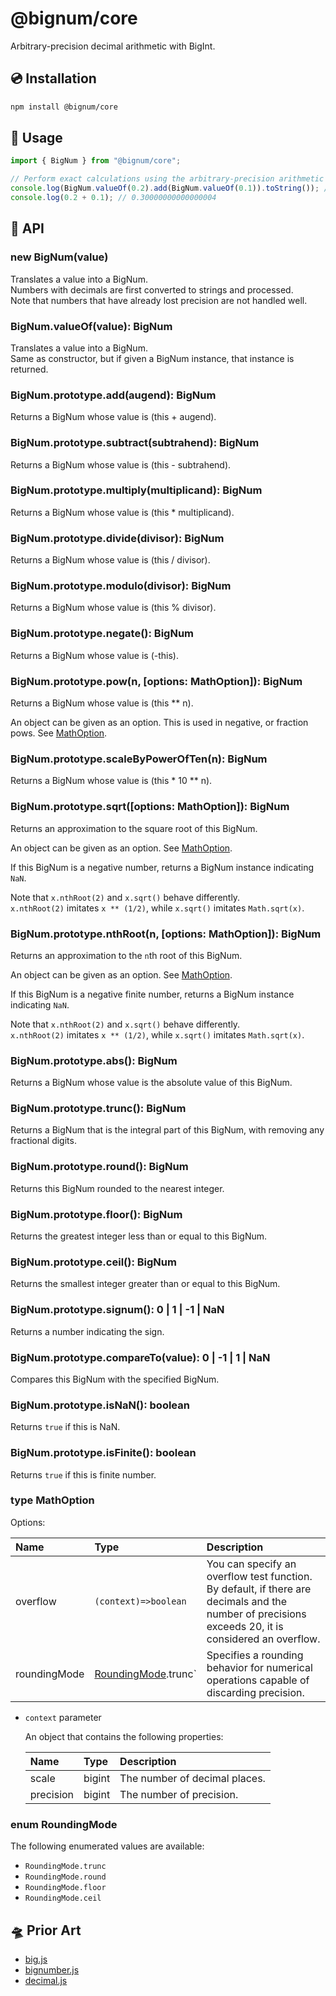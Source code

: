 # @bignum/core

Arbitrary-precision decimal arithmetic with BigInt.

## 💿 Installation

```bash
npm install @bignum/core
```

## 📖 Usage

```js
import { BigNum } from "@bignum/core";

// Perform exact calculations using the arbitrary-precision arithmetic with BigInt.
console.log(BigNum.valueOf(0.2).add(BigNum.valueOf(0.1)).toString()); // 0.3
console.log(0.2 + 0.1); // 0.30000000000000004
```

## 🧮 API

### new BigNum(value)

Translates a value into a BigNum.\
Numbers with decimals are first converted to strings and processed.\
Note that numbers that have already lost precision are not handled well.

### BigNum.valueOf(value): BigNum

Translates a value into a BigNum.\
Same as constructor, but if given a BigNum instance, that instance is returned.

### BigNum.prototype.add(augend): BigNum

Returns a BigNum whose value is (this + augend).

### BigNum.prototype.subtract(subtrahend): BigNum

Returns a BigNum whose value is (this - subtrahend).

### BigNum.prototype.multiply(multiplicand): BigNum

Returns a BigNum whose value is (this \* multiplicand).

### BigNum.prototype.divide(divisor): BigNum

Returns a BigNum whose value is (this / divisor).

### BigNum.prototype.modulo(divisor): BigNum

Returns a BigNum whose value is (this % divisor).

### BigNum.prototype.negate(): BigNum

Returns a BigNum whose value is (-this).

### BigNum.prototype.pow(n, [options: MathOption]): BigNum

Returns a BigNum whose value is (this \*\* n).

An object can be given as an option. This is used in negative, or fraction pows. See [MathOption](#type-mathoption).

### BigNum.prototype.scaleByPowerOfTen(n): BigNum

Returns a BigNum whose value is (this \* 10 \*\* n).

### BigNum.prototype.sqrt([options: MathOption]): BigNum

Returns an approximation to the square root of this BigNum.

An object can be given as an option. See [MathOption](#type-mathoption).

If this BigNum is a negative number, returns a BigNum instance indicating `NaN`.

Note that `x.nthRoot(2)` and `x.sqrt()` behave differently.\
`x.nthRoot(2)` imitates `x ** (1/2)`, while `x.sqrt()` imitates `Math.sqrt(x)`.

### BigNum.prototype.nthRoot(n, [options: MathOption]): BigNum

Returns an approximation to the `n`th root of this BigNum.

An object can be given as an option. See [MathOption](#type-mathoption).

If this BigNum is a negative finite number, returns a BigNum instance indicating `NaN`.

Note that `x.nthRoot(2)` and `x.sqrt()` behave differently.\
`x.nthRoot(2)` imitates `x ** (1/2)`, while `x.sqrt()` imitates `Math.sqrt(x)`.

### BigNum.prototype.abs(): BigNum

Returns a BigNum whose value is the absolute value of this BigNum.

### BigNum.prototype.trunc(): BigNum

Returns a BigNum that is the integral part of this BigNum, with removing any fractional digits.

### BigNum.prototype.round(): BigNum

Returns this BigNum rounded to the nearest integer.

### BigNum.prototype.floor(): BigNum

Returns the greatest integer less than or equal to this BigNum.

### BigNum.prototype.ceil(): BigNum

Returns the smallest integer greater than or equal to this BigNum.

### BigNum.prototype.signum(): 0 | 1 | -1 | NaN

Returns a number indicating the sign.

### BigNum.prototype.compareTo(value): 0 | -1 | 1 | NaN

Compares this BigNum with the specified BigNum.

### BigNum.prototype.isNaN(): boolean

Returns `true` if this is NaN.

### BigNum.prototype.isFinite(): boolean

Returns `true` if this is finite number.

### type MathOption

Options:

| Name         | Type                                      | Description                                                                                                                                         |
| :----------- | :---------------------------------------- | :-------------------------------------------------------------------------------------------------------------------------------------------------- |
| overflow     | `(context)=>boolean`                      | You can specify an overflow test function. By default, if there are decimals and the number of precisions exceeds 20, it is considered an overflow. |
| roundingMode | [RoundingMode](#enum-roundingmode).trunc` | Specifies a rounding behavior for numerical operations capable of discarding precision.                                                             |

- `context` parameter

  An object that contains the following properties:

  | Name      | Type   | Description                   |
  | :-------- | :----- | :---------------------------- |
  | scale     | bigint | The number of decimal places. |
  | precision | bigint | The number of precision.      |

### enum RoundingMode

The following enumerated values are available:

- `RoundingMode.trunc`
- `RoundingMode.round`
- `RoundingMode.floor`
- `RoundingMode.ceil`

## 🛸 Prior Art

- [big.js]
- [bignumber.js]
- [decimal.js]

[big.js]: https://github.com/MikeMcl/big.js
[bignumber.js]: https://github.com/MikeMcl/bignumber.js
[decimal.js]: https://github.com/MikeMcl/decimal.js
